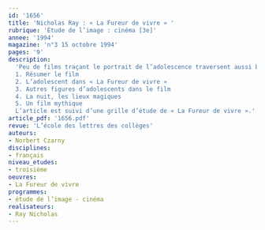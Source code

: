```yaml
---
id: '1656'
title: 'Nicholas Ray : « La Fureur de vivre » '
rubrique: 'Étude de l’image : cinéma [3e]'
annee: '1994'
magazine: 'n°3 15 octobre 1994'
pages: '9'
description: 
  'Peu de films traçant le portrait de l’adolescence traversent aussi bien les générations que « La Fureur de vivre ». Tourné en 1955 par Nicholas Ray, ce film est l’un des trois interprétés par James Dean, et c’est sans doute celui dans lequel le mythe de l’acteur se forge. On connaît la postérité de ce mythe. Étudier « La Fureur de vivre » en classe de troisième permet bien sûr de revenir sur cet aspect du film, et au-delà sur la question de la « star ». Les élèves s’interrogeront sur ce statut particulier de la vedette de cinéma en général, mais aussi sur la place que James Dean n’a cessé d’occuper depuis les années 1950 dans notre musée imaginaire du cinéma, aux côtés de Marylin Monroe, de Marlène Dietrich ou de Marlon Brando.
  1. Résumer le film
  2. L’adolescent dans « La Fureur de vivre »
  3. Autres figures d’adolescents dans le film
  4. La nuit, les lieux magiques
  5. Un film mythique
  L’article est suivi d’une grille d’étude de « La Fureur de vivre ».'
article_pdf: '1656.pdf'
revue: 'L’école des lettres des collèges'
auteurs:
- Norbert Czarny
disciplines:
- français
niveau_etudes:
- troisième
oeuvres:
- La Fureur de vivre
programmes:
- étude de l’image - cinéma
realisateurs:
- Ray Nicholas
---
```

